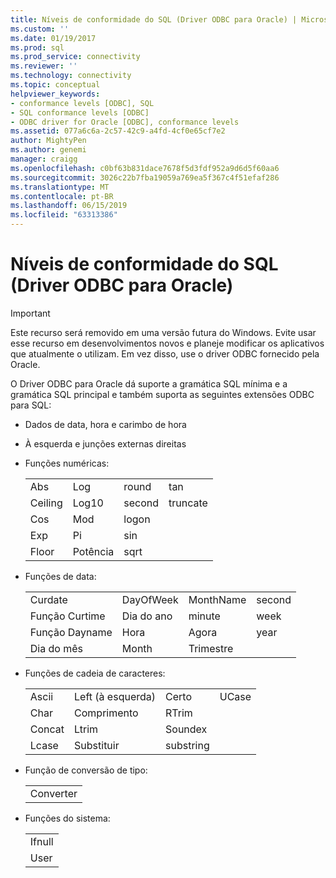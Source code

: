 ```yaml
---
title: Níveis de conformidade do SQL (Driver ODBC para Oracle) | Microsoft Docs
ms.custom: ''
ms.date: 01/19/2017
ms.prod: sql
ms.prod_service: connectivity
ms.reviewer: ''
ms.technology: connectivity
ms.topic: conceptual
helpviewer_keywords:
- conformance levels [ODBC], SQL
- SQL conformance levels [ODBC]
- ODBC driver for Oracle [ODBC], conformance levels
ms.assetid: 077a6c6a-2c57-42c9-a4fd-4cf0e65cf7e2
author: MightyPen
ms.author: genemi
manager: craigg
ms.openlocfilehash: c0bf63b831dace7678f5d3fdf952a9d6d5f60aa6
ms.sourcegitcommit: 3026c22b7fba19059a769ea5f367c4f51efaf286
ms.translationtype: MT
ms.contentlocale: pt-BR
ms.lasthandoff: 06/15/2019
ms.locfileid: "63313386"
---
```

# <a name="sql-conformance-levels-odbc-driver-for-oracle"></a>Níveis de conformidade do SQL (Driver ODBC para Oracle)
> [!IMPORTANT]  
>  Este recurso será removido em uma versão futura do Windows. Evite usar esse recurso em desenvolvimentos novos e planeje modificar os aplicativos que atualmente o utilizam. Em vez disso, use o driver ODBC fornecido pela Oracle.  
  
 O Driver ODBC para Oracle dá suporte a gramática SQL mínima e a gramática SQL principal e também suporta as seguintes extensões ODBC para SQL:  
  
-   Dados de data, hora e carimbo de hora  
  
-   À esquerda e junções externas direitas  
  
-   Funções numéricas:  
  
    |||||  
    |-|-|-|-|  
    |Abs|Log|round|tan|  
    |Ceiling|Log10|second|truncate|  
    |Cos|Mod|logon||  
    |Exp|Pi|sin||  
    |Floor|Potência|sqrt||  
  
-   Funções de data:  
  
    |||||  
    |-|-|-|-|  
    |Curdate|DayOfWeek|MonthName|second|  
    |Função Curtime|Dia do ano|minute|week|  
    |Função Dayname|Hora|Agora|year|  
    |Dia do mês|Month|Trimestre||  
  
-   Funções de cadeia de caracteres:  
  
    |||||  
    |-|-|-|-|  
    |Ascii|Left (à esquerda)|Certo|UCase|  
    |Char|Comprimento|RTrim||  
    |Concat|Ltrim|Soundex||  
    |Lcase|Substituir|substring||  
  
-   Função de conversão de tipo:  
  
    ||  
    |-|  
    |Converter|  
  
-   Funções do sistema:  
  
    ||  
    |-|  
    |Ifnull|  
    |User|
